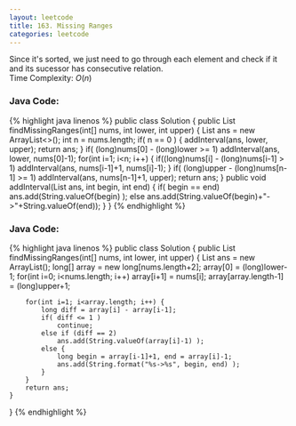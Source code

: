 ```yaml
---
layout: leetcode
title: 163. Missing Ranges
categories: leetcode
---
```

Since it's sorted, we just need to go through each element and check if it and its sucessor has consecutive relation.   
Time Complexity: <span class="inlinecode">$O(n)$</span>
### Java Code:
{% highlight java linenos %}
public class Solution {
    public List<String> findMissingRanges(int[] nums, int lower, int upper) {
        List<String> ans = new ArrayList<>();
        int n = nums.length;
        if( n == 0 ) {
            addInterval(ans, lower, upper);
            return ans;
        }
        if( (long)nums[0] - (long)lower >= 1)
            addInterval(ans, lower, nums[0]-1);
        for(int i=1; i<n; i++) {
            if((long)nums[i] - (long)nums[i-1] > 1)
                addInterval(ans, nums[i-1]+1, nums[i]-1);
        }
        if( (long)upper - (long)nums[n-1] >= 1)
            addInterval(ans, nums[n-1]+1, upper);
        return ans;
    }
    public void addInterval(List<String> ans, int begin, int end) {
        if( begin == end)
            ans.add(String.valueOf(begin) );
        else
            ans.add(String.valueOf(begin)+"->"+String.valueOf(end));
    }
}
{% endhighlight %}
### Java Code:
{% highlight java linenos %}
public class Solution {
    public List<String> findMissingRanges(int[] nums, int lower, int upper) {
        List<String> ans = new ArrayList<String>();
        long[] array = new long[nums.length+2];
        array[0] = (long)lower-1;
        for(int i=0; i<nums.length; i++)
            array[i+1] = nums[i];
        array[array.length-1] = (long)upper+1;
        
        for(int i=1; i<array.length; i++) {
            long diff = array[i] - array[i-1];
            if( diff <= 1 )
                continue;
            else if (diff == 2)
                ans.add(String.valueOf(array[i]-1) );
            else {
                long begin = array[i-1]+1, end = array[i]-1;
                ans.add(String.format("%s->%s", begin, end) );
            }
        }
        return ans;
    }
}
{% endhighlight %}
